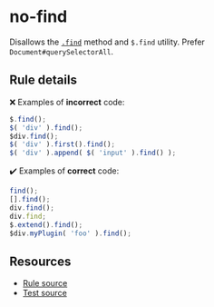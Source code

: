 [//]: # (This file is generated by eslint-docgen. Do not edit it directly.)

# no-find

Disallows the [`.find`](https://api.jquery.com/find/) method and `$.find` utility. Prefer `Document#querySelectorAll`.

## Rule details

❌ Examples of **incorrect** code:
```js
$.find();
$( 'div' ).find();
$div.find();
$( 'div' ).first().find();
$( 'div' ).append( $( 'input' ).find() );
```

✔️ Examples of **correct** code:
```js
find();
[].find();
div.find();
div.find;
$.extend().find();
$div.myPlugin( 'foo' ).find();
```

## Resources

* [Rule source](/src/rules/no-find.js)
* [Test source](/tests/rules/no-find.js)
